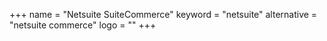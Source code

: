 +++
name = "Netsuite SuiteCommerce"
keyword = "netsuite"
alternative = "netsuite commerce"
logo = ""
+++
